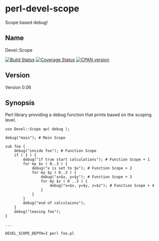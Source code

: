 perl-devel-scope
==================

Scope based debug!

Name
-----
Devel::Scope

[![Build Status](https://secure.travis-ci.org/xxfelixxx/perl-term-colormap.svg)](http://travis-ci.org/xxfelixxx/perl-devel-scope)
[![Coverage Status](https://img.shields.io/coveralls/github/xxfelixxx/perl-devel-scope.svg)](https://coveralls.io/github/xxfelixxx/perl-devel-scope?branch=master)
[![CPAN version](https://badge.fury.io/pl/Devel-Scope.svg)](https://badge.fury.io/pl/Devel-Scope)

Version
---------
Version 0.06

Synopsis
-----------
Perl library providing a debug function that prints based on the scoping level.

    use Devel::Scope qw( debug );

    debug("main"); # Main Scope

    sub foo {
        debug("inside foo"); # Function Scope
        if ( 1 ) {
            debug("if true start calculations"); # Function Scope + 1
            for my $x ( 0..3 ) {
                debug("x is set to $x"); # Function Scope + 2
                for my $y ( 0..3 ) {
                    debug("x=$x, y=$y"); # Function Scope + 3
                    for my $z ( 0 ..3 ) {
                        debug("x=$x, y=$y, z=$z"); # Function Scope + 4
                    }
                }
            }
            debug("end of calculaions");
        }
        debug("leaving foo");
    }

    ...

    DEVEL_SCOPE_DEPTH=3 perl foo.pl
